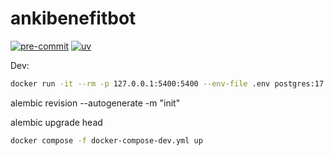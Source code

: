 # ankibenefitbot

[![pre-commit](https://img.shields.io/badge/pre--commit-enabled-brightgreen?logo=pre-commit)](https://github.com/pre-commit/pre-commit)
[![uv](https://img.shields.io/endpoint?url=https://raw.githubusercontent.com/astral-sh/uv/main/assets/badge/v0.json)](https://github.com/astral-sh/uv)

Dev:

```bash
docker run -it --rm -p 127.0.0.1:5400:5400 --env-file .env postgres:17 -p 5400
```

alembic revision --autogenerate -m "init"

alembic upgrade head

```bash
docker compose -f docker-compose-dev.yml up
```

